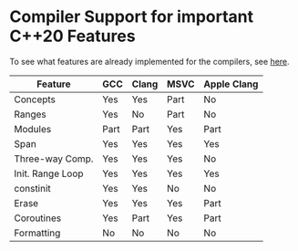 # Compiler Support for important C++20 Features

To see what features are already implemented for the compilers, see [here](https://en.cppreference.com/w/cpp/compiler_support).

| Feature          | GCC  | Clang | MSVC  | Apple Clang |
|------------------|------|-------|-------|-------------|
| Concepts         | Yes  | Yes   | Part  | No          |
| Ranges           | Yes  | No    | Part  | No          |
| Modules          | Part | Part  | Yes   | Part        |
| Span             | Yes  | Yes   | Yes   | Yes         |
| Three-way Comp.  | Yes  | Yes   | Yes   | No          |
| Init. Range Loop | Yes  | Yes   | Yes   | Yes         |
| constinit        | Yes  | Yes   | No    | No          |
| Erase            | Yes  | Yes   | Yes   | Part        |
| Coroutines       | Yes  | Part  | Yes   | Part        |
| Formatting       | No   | No    | No    | No          |

